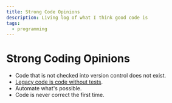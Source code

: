 ```yaml
---
title: Strong Code Opinions
description: Living log of what I think good code is
tags:
  - programming
---
```


# Strong Coding Opinions
- Code that is not checked into version control does not exist.
- [Legacy code is code without tests](https://understandlegacycode.com/blog/what-is-legacy-code-is-it-code-without-tests/).
- Automate what's possible.
- Code is never correct the first time.
